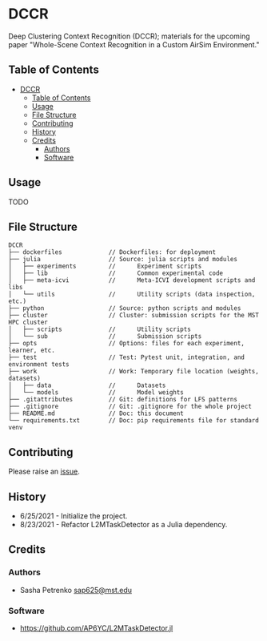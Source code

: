 # DCCR

Deep Clustering Context Recognition (DCCR); materials for the upcoming paper "Whole-Scene Context Recognition in a Custom AirSim Environment."

[issues-url]: https://github.com/AP6YC/DCCR/issues

## Table of Contents

- [DCCR](#dccr)
  - [Table of Contents](#table-of-contents)
  - [Usage](#usage)
  - [File Structure](#file-structure)
  - [Contributing](#contributing)
  - [History](#history)
  - [Credits](#credits)
    - [Authors](#authors)
    - [Software](#software)

## Usage

TODO

## File Structure

```
DCCR
├── dockerfiles             // Dockerfiles: for deployment
├── julia                   // Source: julia scripts and modules
│   ├── experiments         //      Experiment scripts
│   ├── lib                 //      Common experimental code
│   ├── meta-icvi           //      Meta-ICVI development scripts and libs
│   └── utils               //      Utility scripts (data inspection, etc.)
├── python                  // Source: python scripts and modules
├── cluster                 // Cluster: submission scripts for the MST HPC cluster
│   ├── scripts             //      Utility scripts
│   └── sub                 //      Submission scripts
├── opts                    // Options: files for each experiment, learner, etc.
├── test                    // Test: Pytest unit, integration, and environment tests
├── work                    // Work: Temporary file location (weights, datasets)
│   ├── data                //      Datasets
│   └── models              //      Model weights
├── .gitattributes          // Git: definitions for LFS patterns
├── .gitignore              // Git: .gitignore for the whole project
├── README.md               // Doc: this document
└── requirements.txt        // Doc: pip requirements file for standard venv
```

## Contributing

Please raise an [issue][issues-url].

## History

- 6/25/2021 - Initialize the project.
- 8/23/2021 - Refactor L2MTaskDetector as a Julia dependency.

## Credits

### Authors

- Sasha Petrenko <sap625@mst.edu>

### Software

- https://github.com/AP6YC/L2MTaskDetector.jl

